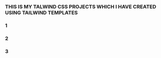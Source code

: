 ### THIS IS MY TALWIND CSS PROJECTS WHICH I HAVE CREATED USING TAILWIND TEMPLATES
<h3>1</h3>
<h3>2</h3>
<h3>3</h3>
